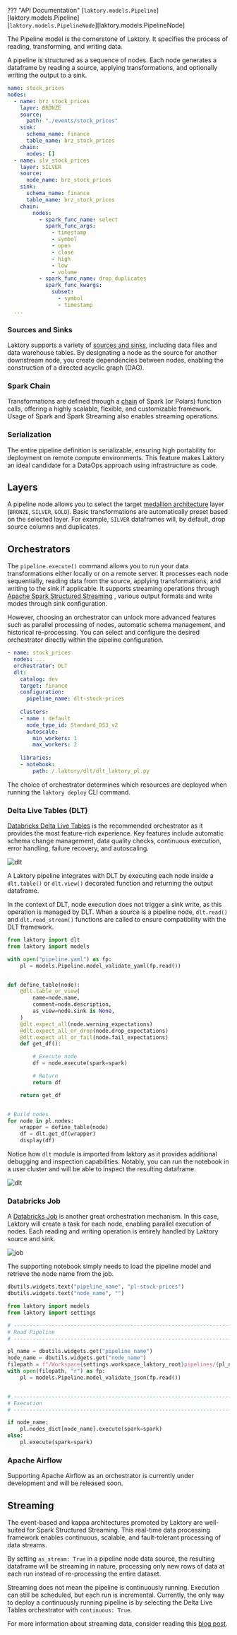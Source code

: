 ??? "API Documentation"
    [`laktory.models.Pipeline`][laktory.models.Pipeline]<br>
    [`laktory.models.PipelineNode`][laktory.models.PipelineNode]<br>

The Pipeline model is the cornerstone of Laktory. It specifies the process of 
reading, transforming, and writing data.

A pipeline is structured as a sequence of nodes. Each node generates a 
dataframe by reading a source, applying transformations, and optionally writing
the output to a sink.

```yaml
name: stock_prices
nodes:
  - name: brz_stock_prices
    layer: BRONZE
    source:
      path: "./events/stock_prices"
    sink:
      schema_name: finance
      table_name: brz_stock_prices
    chain: 
      nodes: []
  - name: slv_stock_prices
    layer: SILVER
    source:
      node_name: brz_stock_prices
    sink:
      schema_name: finance
      table_name: brz_stock_prices
    chain:
        nodes:
          - spark_func_name: select
            spark_func_args:
              - timestamp
              - symbol
              - open
              - close
              - high
              - low
              - volume
          - spark_func_name: drop_duplicates
            spark_func_kwargs:
              subset:
                - symbol
                - timestamp
  ...
```

### Sources and Sinks
Laktory supports a variety of [sources and sinks](./sources.md), including
data files and data warehouse tables. By designating a node as the source for
another downstream node, you create dependencies between nodes, enabling the
construction of a directed acyclic graph (DAG).

### Spark Chain
Transformations are defined through a [chain](./sparkchain.md) of Spark 
(or Polars) function calls, offering a highly scalable, flexible, and 
customizable framework. Usage of Spark and Spark Streaming also 
enables streaming operations.

### Serialization
The entire pipeline definition is serializable, ensuring high portability for 
deployment on remote compute environments. This feature makes Laktory an ideal 
candidate for a DataOps approach using infrastructure as code.

## Layers
A pipeline node allows you to select the target [medallion architecture](design.md/#medallion-architecture)
layer (`BRONZE`, `SILVER`, `GOLD`). Basic transformations are automatically 
preset based on the selected layer. For example, `SILVER` dataframes will,
by default, drop source columns and duplicates.

## Orchestrators
The `pipeline.execute()` command allows you to run your data transformations 
either locally or on a remote server. It processes each node sequentially, 
reading data from the source, applying transformations, and writing to the
sink if applicable. It supports streaming operations through [Apache Spark
Structured Streaming]((https://spark.apache.org/docs/latest/structured-streaming-programming-guide.html))
, various output formats and write modes through sink configuration.

However, choosing an orchestrator can unlock more advanced features such as 
parallel processing of nodes, automatic schema management, and historical
re-processing. You can select and configure the desired orchestrator directly 
within the pipeline configuration.

```yaml title="pipeline.yaml"
- name: stock_prices
  nodes: ...
  orchestrator: DLT
  dlt:
    catalog: dev
    target: finance
    configuration:
      pipeline_name: dlt-stock-prices
    
    clusters:
    - name : default
      node_type_id: Standard_DS3_v2
      autoscale:
        min_workers: 1
        max_workers: 2
    
    libraries:
    - notebook:
        path: /.laktory/dlt/dlt_laktory_pl.py
```

The choice of orchestrator determines which resources are deployed when 
running the `laktory deploy` CLI command. 

### Delta Live Tables (DLT)
[Databricks Delta Live Tables](https://www.databricks.com/product/delta-live-tables)
is the recommended orchestrator as it provides the most feature-rich 
experience. Key features include automatic schema change management, data 
quality checks, continuous execution, error handling, failure recovery, and
autoscaling.

![dlt](../images/dlt_stock_prices.png)

A Laktory pipeline integrates with DLT by executing each node inside a
`dlt.table()` or `dlt.view()` decorated function and returning the output
dataframe. 

In the context of DLT, node execution does not trigger a sink write, as this
operation is managed by DLT. When a source is a pipeline node, 
`dlt.read()` and `dlt.read_stream()` functions are called to ensure 
compatibility with the DLT framework. 


```py title="dlt_laktory_pl"
from laktory import dlt
from laktory import models

with open("pipeline.yaml") as fp:
    pl = models.Pipeline.model_validate_yaml(fp.read())


def define_table(node):
    @dlt.table_or_view(
        name=node.name,
        comment=node.description,
        as_view=node.sink is None,
    )
    @dlt.expect_all(node.warning_expectations)
    @dlt.expect_all_or_drop(node.drop_expectations)
    @dlt.expect_all_or_fail(node.fail_expectations)
    def get_df():

        # Execute node
        df = node.execute(spark=spark)

        # Return
        return df

    return get_df


# Build nodes
for node in pl.nodes:
    wrapper = define_table(node)
    df = dlt.get_df(wrapper)
    display(df)
```

Notice how `dlt` module is imported from laktory as it provides additional
debugging and inspection capabilities. Notably, you can run the notebook in a
user cluster and will be able to inspect the resulting dataframe.

![dlt](../images/dlt_debug.png)


### Databricks Job
A [Databricks Job](https://docs.databricks.com/en/workflows/jobs/create-run-jobs.html)
is another great orchestration mechanism. In this case, Laktory will create a 
task for each node, enabling parallel execution of nodes. Each reading and 
writing operation is entirely handled by Laktory source and sink. 

![job](../images/job_stock_prices.png)

The supporting notebook simply needs to load the pipeline model and retrieve
the node name from the job.

```py title="job_laktory_pl"
dbutils.widgets.text("pipeline_name", "pl-stock-prices")
dbutils.widgets.text("node_name", "")

from laktory import models
from laktory import settings

# --------------------------------------------------------------------------- #
# Read Pipeline                                                               #
# --------------------------------------------------------------------------- #

pl_name = dbutils.widgets.get("pipeline_name")
node_name = dbutils.widgets.get("node_name")
filepath = f"/Workspace{settings.workspace_laktory_root}pipelines/{pl_name}.json"
with open(filepath, "r") as fp:
    pl = models.Pipeline.model_validate_json(fp.read())


# --------------------------------------------------------------------------- #
# Execution                                                                   #
# --------------------------------------------------------------------------- #

if node_name:
    pl.nodes_dict[node_name].execute(spark=spark)
else:
    pl.execute(spark=spark)
```

### Apache Airflow
Supporting Apache Airflow as an orchestrator is currently under development and
will be released soon.

## Streaming
The event-based and kappa architectures promoted by Laktory are well-suited for
Spark Structured Streaming. This real-time data processing framework enables 
continuous, scalable, and fault-tolerant processing of data streams.

By setting `as_stream: True` in a pipeline node data source, the resulting
dataframe will be streaming in nature, processing only new rows of data at
each run instead of re-processing the entire dataset.

Streaming does not mean the pipeline is continuously running. Execution can
still be scheduled, but each run is incremental. Currently, the only way to
deploy a continuously running pipeline is by selecting the Delta Live Tables
orchestrator with `continuous: True`.

For more information about streaming data, consider reading this 
[blog post](https://www.linkedin.com/pulse/mastering-streaming-data-pipelines-kappa-architecture-olivier-soucy-0gjgf/).